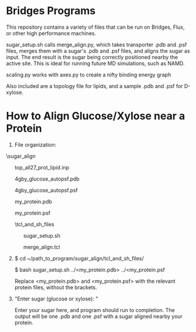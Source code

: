 # Bridges Programs

This repository contains a variety of files that can be run on Bridges, Flux, or other high performance machines. 

sugar_setup.sh calls merge_align.py, which takes transporter .pdb and .psf files, merges them with a sugar's .pdb and .psf files, and aligns the sugar
as input. The end result is the sugar being correctly positioned nearby the active site. This is ideal for running future MD simulations, such as NAMD.

scaling.py works with axes.py to create a nifty binding energy graph

Also included are a topology file for lipids, and a sample .pdb and .psf for D-xylose.

# How to Align Glucose/Xylose near a Protein
1. File organization:

  \sugar_align
  
  &nbsp;&nbsp;&nbsp;&nbsp;&nbsp;&nbsp;top_all27_prot_lipid.inp
      
  &nbsp;&nbsp;&nbsp;&nbsp;&nbsp;&nbsp;4gby_glucose_autopsf.pdb
      
  &nbsp;&nbsp;&nbsp;&nbsp;&nbsp;&nbsp;4gby_glucose_autopsf.psf
      
  &nbsp;&nbsp;&nbsp;&nbsp;&nbsp;&nbsp;my_protein.pdb
      
  &nbsp;&nbsp;&nbsp;&nbsp;&nbsp;&nbsp;my_protein.psf
      
  &nbsp;&nbsp;&nbsp;&nbsp;&nbsp;&nbsp;\tcl_and_sh_files
      
  &nbsp;&nbsp;&nbsp;&nbsp;&nbsp;&nbsp;&nbsp;&nbsp;&nbsp;&nbsp;&nbsp;&nbsp;sugar_setup.sh
            
  &nbsp;&nbsp;&nbsp;&nbsp;&nbsp;&nbsp;&nbsp;&nbsp;&nbsp;&nbsp;&nbsp;&nbsp;merge_align.tcl

2. $  cd ~/path_to_program/sugar_align/tcl_and_sh_files/

   $  bash sugar_setup.sh ../<my_protein.pdb> ../<my_protein.psf
   
   Replace <my_protein.pdb> and <my_protein.psf> with the relevant protein files, without the brackets.

3. "Enter sugar (glucose or xylose): "

    Enter your sugar here, and program should run to completion. The output will be one .pdb and one .psf with a sugar aligned     nearby your protein.
  
